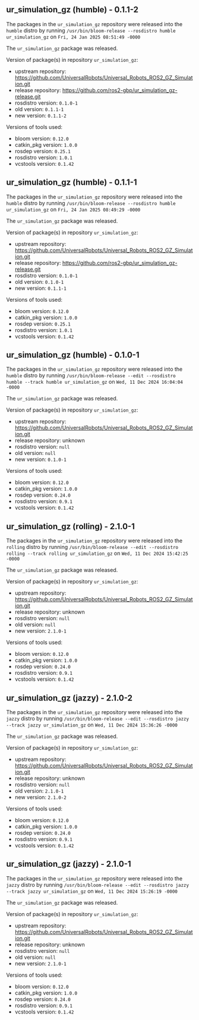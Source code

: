 ## ur_simulation_gz (humble) - 0.1.1-2

The packages in the `ur_simulation_gz` repository were released into the `humble` distro by running `/usr/bin/bloom-release --rosdistro humble ur_simulation_gz` on `Fri, 24 Jan 2025 08:51:49 -0000`

The `ur_simulation_gz` package was released.

Version of package(s) in repository `ur_simulation_gz`:

- upstream repository: https://github.com/UniversalRobots/Universal_Robots_ROS2_GZ_Simulation.git
- release repository: https://github.com/ros2-gbp/ur_simulation_gz-release.git
- rosdistro version: `0.1.0-1`
- old version: `0.1.1-1`
- new version: `0.1.1-2`

Versions of tools used:

- bloom version: `0.12.0`
- catkin_pkg version: `1.0.0`
- rosdep version: `0.25.1`
- rosdistro version: `1.0.1`
- vcstools version: `0.1.42`


## ur_simulation_gz (humble) - 0.1.1-1

The packages in the `ur_simulation_gz` repository were released into the `humble` distro by running `/usr/bin/bloom-release --rosdistro humble ur_simulation_gz` on `Fri, 24 Jan 2025 08:49:29 -0000`

The `ur_simulation_gz` package was released.

Version of package(s) in repository `ur_simulation_gz`:

- upstream repository: https://github.com/UniversalRobots/Universal_Robots_ROS2_GZ_Simulation.git
- release repository: https://github.com/ros2-gbp/ur_simulation_gz-release.git
- rosdistro version: `0.1.0-1`
- old version: `0.1.0-1`
- new version: `0.1.1-1`

Versions of tools used:

- bloom version: `0.12.0`
- catkin_pkg version: `1.0.0`
- rosdep version: `0.25.1`
- rosdistro version: `1.0.1`
- vcstools version: `0.1.42`


## ur_simulation_gz (humble) - 0.1.0-1

The packages in the `ur_simulation_gz` repository were released into the `humble` distro by running `/usr/bin/bloom-release --edit --rosdistro humble --track humble ur_simulation_gz` on `Wed, 11 Dec 2024 16:04:04 -0000`

The `ur_simulation_gz` package was released.

Version of package(s) in repository `ur_simulation_gz`:

- upstream repository: https://github.com/UniversalRobots/Universal_Robots_ROS2_GZ_Simulation.git
- release repository: unknown
- rosdistro version: `null`
- old version: `null`
- new version: `0.1.0-1`

Versions of tools used:

- bloom version: `0.12.0`
- catkin_pkg version: `1.0.0`
- rosdep version: `0.24.0`
- rosdistro version: `0.9.1`
- vcstools version: `0.1.42`


## ur_simulation_gz (rolling) - 2.1.0-1

The packages in the `ur_simulation_gz` repository were released into the `rolling` distro by running `/usr/bin/bloom-release --edit --rosdistro rolling --track rolling ur_simulation_gz` on `Wed, 11 Dec 2024 15:42:25 -0000`

The `ur_simulation_gz` package was released.

Version of package(s) in repository `ur_simulation_gz`:

- upstream repository: https://github.com/UniversalRobots/Universal_Robots_ROS2_GZ_Simulation.git
- release repository: unknown
- rosdistro version: `null`
- old version: `null`
- new version: `2.1.0-1`

Versions of tools used:

- bloom version: `0.12.0`
- catkin_pkg version: `1.0.0`
- rosdep version: `0.24.0`
- rosdistro version: `0.9.1`
- vcstools version: `0.1.42`


## ur_simulation_gz (jazzy) - 2.1.0-2

The packages in the `ur_simulation_gz` repository were released into the `jazzy` distro by running `/usr/bin/bloom-release --edit --rosdistro jazzy --track jazzy ur_simulation_gz` on `Wed, 11 Dec 2024 15:36:26 -0000`

The `ur_simulation_gz` package was released.

Version of package(s) in repository `ur_simulation_gz`:

- upstream repository: https://github.com/UniversalRobots/Universal_Robots_ROS2_GZ_Simulation.git
- release repository: unknown
- rosdistro version: `null`
- old version: `2.1.0-1`
- new version: `2.1.0-2`

Versions of tools used:

- bloom version: `0.12.0`
- catkin_pkg version: `1.0.0`
- rosdep version: `0.24.0`
- rosdistro version: `0.9.1`
- vcstools version: `0.1.42`


## ur_simulation_gz (jazzy) - 2.1.0-1

The packages in the `ur_simulation_gz` repository were released into the `jazzy` distro by running `/usr/bin/bloom-release --edit --rosdistro jazzy --track jazzy ur_simulation_gz` on `Wed, 11 Dec 2024 15:26:19 -0000`

The `ur_simulation_gz` package was released.

Version of package(s) in repository `ur_simulation_gz`:

- upstream repository: https://github.com/UniversalRobots/Universal_Robots_ROS2_GZ_Simulation.git
- release repository: unknown
- rosdistro version: `null`
- old version: `null`
- new version: `2.1.0-1`

Versions of tools used:

- bloom version: `0.12.0`
- catkin_pkg version: `1.0.0`
- rosdep version: `0.24.0`
- rosdistro version: `0.9.1`
- vcstools version: `0.1.42`



